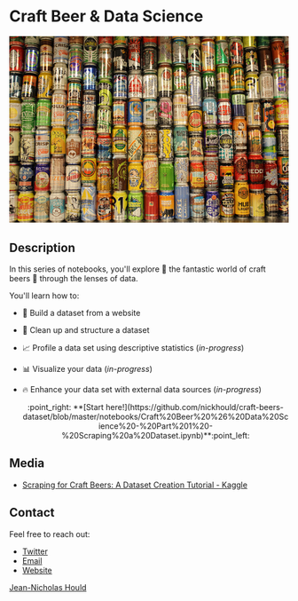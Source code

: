 # Craft Beer & Data Science
![CraftBeerCans](./images/craft-beer-cans.jpg)


## Description

In this series of notebooks, you'll explore :mag_right: the fantastic world of craft beers :beers: through the lenses of data. 

You'll learn how to:

-  :memo: Build a dataset from a website
-  :ledger: Clean up and structure a dataset 
-  :chart_with_upwards_trend: Profile a data set using descriptive statistics (_in-progress_)
-  :bar_chart: Visualize your data (_in-progress_)
-  :fire: Enhance your data set with external data sources (_in-progress_)


    <center>:point_right: **[Start here!](https://github.com/nickhould/craft-beers-dataset/blob/master/notebooks/Craft%20Beer%20%26%20Data%20Science%20-%20Part%201%20-%20Scraping%20a%20Dataset.ipynb)**:point_left:</center>

## Media
- [Scraping for Craft Beers: A Dataset Creation Tutorial - Kaggle](http://blog.kaggle.com/2017/01/31/scraping-for-craft-beers-a-dataset-creation-tutorial/)


## Contact 
Feel free to reach out:

- [Twitter](https://twitter.com/nicholashould)
- [Email](jn@jeannicholashould.com)
- [Website](http://www.jeannicholashould.com)


[Jean-Nicholas Hould](http://www.jeannicholashould.com)